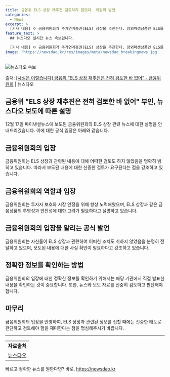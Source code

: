 ```yaml
---
title: 금융위 ELS 상장 재추진 검토하지 않았다  위원회 발언
categories:
  - News
excerpt: >
  [기사 내용] ㅇ 금융위원회가 주가연계증권(ELS) 상장을 추진한다. 장외파생상품인 ELS를 주식처럼 사고팔…
feature_text: >
  ## 뉴스다오 실시간 뉴스 속보입니다.

  [기사 내용] ㅇ 금융위원회가 주가연계증권(ELS) 상장을 추진한다. 장외파생상품인 ELS를 주식처럼 사고팔…
image: 'https://newsdao.kr/res/images/meta/newsdao_breakingnews.jpg'
---
```


![뉴스다오 속보](https://newsdao.kr/res/images/meta/newsdao_breakingnews.jpg)

<p>출처: <a href="https://newsdao.kr/2826" rel="dofollow">[사실은 이렇습니다] 금융위 “ELS 상장 재추진은 전혀 검토한 바 없어” - 금융위원회</a> | 뉴스다오</p>

<h2>금융위 "ELS 상장 재추진은 전혀 검토한 바 없어" 부인, 뉴스다오 보도에 따른 설명</h2>

<p data-ke-size="size16">12월 17일 파이낸셜뉴스에 보도된 금융위원회의 ELS 상장 관련 뉴스에 대한 설명을 안내드리겠습니다. 이에 대한 공식 입장은 아래와 같습니다.</p>

<h2 data-ke-size="size26">금융위원회의 입장</h2>
<p data-ke-size="size16">금융위원회는 ELS 상장과 관련된 내용에 대해 어떠한 검토도 하지 않았음을 명확히 밝히고 있습니다. 따라서 보도된 내용에 대한 신중한 검토가 요구된다는 점을 강조하고 있습니다.</p>

<h2 data-ke-size="size26">금융위원회의 역할과 입장</h2>
<p data-ke-size="size16">금융위원회는 투자자 보호와 시장 안정을 위해 항상 노력해왔으며, ELS 상장과 같은 금융상품의 투명성과 안전성에 대한 고려가 필요하다고 설명하고 있습니다.</p>

<h2 data-ke-size="size26">금융위원회의 입장을 알리는 공식 발언</h2>
<p data-ke-size="size16">금융위원회는 자신들이 ELS 상장과 관련하여 어떠한 조치도 취하지 않았음을 분명히 전달하고 있으며, 보도된 내용에 대한 사실 확인이 필요하다고 강조하고 있습니다.</p>

<h2 data-ke-size="size26">정확한 정보를 확인하는 방법</h2>
<p data-ke-size="size16">금융위원회의 입장에 대한 정확한 정보를 확인하기 위해서는 해당 기관에서 직접 발표한 내용을 확인하는 것이 중요합니다. 또한, 뉴스와 보도 자료를 신중히 검토하고 판단해야 합니다.</p>

<h2 data-ke-size="size26">마무리</h2>
<p data-ke-size="size16">금융위원회의 입장을 반영하여, ELS 상장과 관련된 정보를 접할 때에는 신중한 태도로 판단하고 검토해야 함을 재미한다는 점을 명심해주시기 바랍니다.</p>

<hr>

<table>
  <tbody>
    <tr>
      <td style="text-align: center; height: 17px;"><b>자료출처</b></td>
    </tr>
    <tr>
      <td style="text-align: center; height: 17px;"><a href="https://newsdao.kr/2826">뉴스다오</a></td>
    </tr>
  </tbody>
</table> 

빠르고 정확한 뉴스를 원한다면? 바로, <a href="https://newsdao.kr" rel="dofollow">https://newsdao.kr</a>


    
